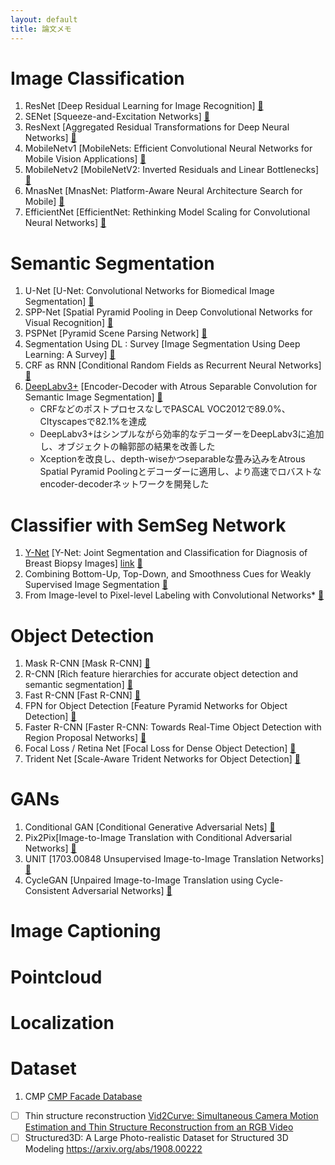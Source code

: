 ```yaml
---
layout: default
title: 論文メモ
---
```


# Image Classification
1. ResNet [Deep Residual Learning for Image Recognition] [&#x1f4c4;](https://arxiv.org/abs/1512.03385)
2. SENet [Squeeze-and-Excitation Networks] [&#x1f4c4;](https://arxiv.org/abs/1709.01507)
3. ResNext  [Aggregated Residual Transformations for Deep Neural Networks] [&#x1f4c4;](https://arxiv.org/abs/1611.05431)
4. MobileNetv1 [MobileNets: Efficient Convolutional Neural Networks for Mobile Vision Applications] [&#x1f4c4;](https://arxiv.org/abs/1704.04861)
5. MobileNetv2 [MobileNetV2: Inverted Residuals and Linear Bottlenecks] [&#x1f4c4;](https://arxiv.org/abs/1801.04381)
6. MnasNet [MnasNet: Platform-Aware Neural Architecture Search for Mobile] [&#x1f4c4;](https://arxiv.org/abs/1807.11626)
7. EfficientNet [EfficientNet: Rethinking Model Scaling for Convolutional Neural Networks] [&#x1f4c4;](https://arxiv.org/abs/1905.11946)

# Semantic Segmentation
1. U-Net [U-Net: Convolutional Networks for Biomedical Image Segmentation] [&#x1f4c4;](https://arxiv.org/abs/1505.04597)
2. SPP-Net [Spatial Pyramid Pooling in Deep Convolutional Networks for Visual Recognition] [&#x1f4c4;](https://arxiv.org/abs/1406.4729)
3. PSPNet [Pyramid Scene Parsing Network] [&#x1f4c4;](https://arxiv.org/abs/1612.01105)
4. Segmentation Using DL : Survey [Image Segmentation Using Deep Learning: A Survey] [&#x1f4c4;](https://arxiv.org/abs/2001.05566)
5. CRF as RNN [Conditional Random Fields as Recurrent Neural Networks] [&#x1f4c4;](https://arxiv.org/abs/1502.03240)
6. [DeepLabv3+](./papers/semseg/deeplabv3plus.md) [Encoder-Decoder with Atrous Separable Convolution for Semantic Image Segmentation] [&#x1f4c4;](https://arxiv.org/abs/1802.02611)
    * CRFなどのポストプロセスなしでPASCAL VOC2012で89.0%、CItyscapesで82.1%を達成
    * DeepLabv3+はシンプルながら効率的なデコーダーをDeepLabv3に追加し、オブジェクトの輪郭部の結果を改善した
    * Xceptionを改良し、depth-wiseかつseparableな畳み込みをAtrous Spatial Pyramid Poolingとデコーダーに適用し、より高速でロバストなencoder-decoderネットワークを開発した

# Classifier with SemSeg Network
1. [Y-Net](./papers/semseg_with_classification/ynet.md) [Y-Net: Joint Segmentation and Classification for Diagnosis of Breast Biopsy Images] [link](https://homes.cs.washington.edu/~shapiro/sachin-miccai18.pdf) [&#x1f4c4;](https://arxiv.org/abs/1806.01313)
2. Combining Bottom-Up, Top-Down, and Smoothness Cues for Weakly Supervised Image Segmentation [&#x1f4c4;](http://web.engr.oregonstate.edu/~sinisa/research/publications/cvpr17_segmentation.pdf)
3. From Image-level to Pixel-level Labeling with Convolutional Networks* [&#x1f4c4;](https://arxiv.org/pdf/1411.6228.pdf)

# Object Detection
1. Mask R-CNN [Mask R-CNN] [&#x1f4c4;](https://arxiv.org/abs/1703.06870)
2. R-CNN [Rich feature hierarchies for accurate object detection and semantic segmentation] [&#x1f4c4;](https://arxiv.org/abs/1311.2524)
3. Fast R-CNN [Fast R-CNN] [&#x1f4c4;](https://arxiv.org/abs/1504.08083)
4. FPN for Object Detection [Feature Pyramid Networks for Object Detection] [&#x1f4c4;](https://arxiv.org/abs/1612.03144)
5. Faster R-CNN [Faster R-CNN: Towards Real-Time Object Detection with Region Proposal Networks] [&#x1f4c4;](https://arxiv.org/abs/1506.01497)
7. Focal Loss / Retina Net [Focal Loss for Dense Object Detection] [&#x1f4c4;](https://arxiv.org/abs/1708.02002)
8. Trident Net [Scale-Aware Trident Networks for Object Detection] [&#x1f4c4;](https://arxiv.org/abs/1901.01892v2)

# GANs
1. Conditional GAN [Conditional Generative Adversarial Nets] [&#x1f4c4;](https://arxiv.org/abs/1411.1784)
2. Pix2Pix[Image-to-Image Translation with Conditional Adversarial Networks] [&#x1f4c4;](https://arxiv.org/abs/1611.07004)
3. UNIT [1703.00848 Unsupervised Image-to-Image Translation Networks] [&#x1f4c4;](https://arxiv.org/abs/1703.00848)
4. CycleGAN [Unpaired Image-to-Image Translation using Cycle-Consistent Adversarial Networks] [&#x1f4c4;](https://arxiv.org/abs/1703.10593)

# Image Captioning

# Pointcloud

# Localization

# Dataset
1. CMP [CMP Facade Database](http://cmp.felk.cvut.cz/~tylecr1/facade/)
- [ ] Thin structure reconstruction [Vid2Curve: Simultaneous Camera Motion Estimation and Thin Structure Reconstruction from an RGB Video](https://arxiv.org/abs/2005.03372)
- [ ] Structured3D: A Large Photo-realistic Dataset for Structured 3D Modeling https://arxiv.org/abs/1908.00222